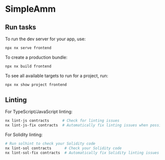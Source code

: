 # SimpleAmm

## Run tasks

To run the dev server for your app, use:

```sh
npx nx serve frontend
```

To create a production bundle:

```sh
npx nx build frontend
```

To see all available targets to run for a project, run:

```sh
npx nx show project frontend
```

## Linting

For TypeScript/JavaScript linting:

```sh
nx lint-js contracts      # Check for linting issues
nx lint-js-fix contracts  # Automatically fix linting issues when possible
```

For Solidity linting:

```sh
# Run solhint to check your Solidity code
nx lint-sol contracts      # Check your Solidity code
nx lint-sol-fix contracts  # Automatically fix Solidity linting issues
```
